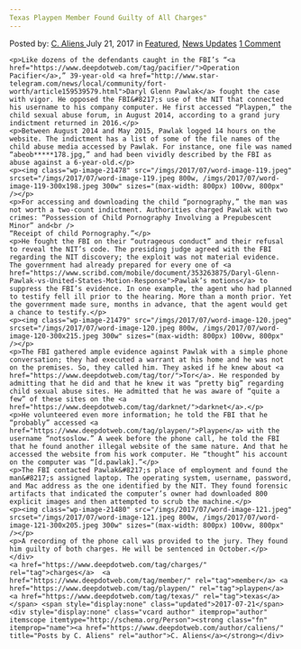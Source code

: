 ```yaml
---
Texas Playpen Member Found Guilty of All Charges"
---
```

<article class="post-listing post-21473 post type-post status-publish format-standard has-post-thumbnail hentry  tag-charges tag-guilty tag-member tag-playpen tag-texas">
    <div class="post-inner">
        <span>Posted by: <a href="https://www.deepdotweb.com/author/caliens/" title="">C. Aliens </a></span>
    <span>July 21, 2017</span>
    <span>in <a href="https://www.deepdotweb.com/category/deepdot-news/" rel="category tag">Featured</a>, <a href="https://www.deepdotweb.com/category/news-updates/" rel="category tag">News Updates</a></span>
    <span><a href="https://www.deepdotweb.com/2017/07/21/texas-playpen-member-found-guilty-charges-2/#comments">1 Comment</a></span>
    </p>
    <div class="clear"></div>
    
    <p>Like dozens of the defendants caught in the FBI’s “<a href="https://www.deepdotweb.com/tag/pacifier/">Operation Pacifier</a>,” 39-year-old <a href="http://www.star-telegram.com/news/local/community/fort-worth/article159539579.html">Daryl Glenn Pawlak</a> fought the case with vigor. He opposed the FBI&#8217;s use of the NIT that connected his username to his company computer. He first accessed “Playpen,” the child sexual abuse forum, in August 2014, according to a grand jury indictment returned in 2016.</p>
    <p>Between August 2014 and May 2015, Pawlak logged 14 hours on the website. The indictment has a list of some of the file names of the child abuse media accessed by Pawlak. For instance, one file was named “abeob*****178.jpg,” and had been vividly described by the FBI as abuse against a 6-year-old.</p>
    <p><img class="wp-image-21478" src="/imgs/2017/07/word-image-119.jpeg" srcset="/imgs/2017/07/word-image-119.jpeg 800w, /imgs/2017/07/word-image-119-300x198.jpeg 300w" sizes="(max-width: 800px) 100vw, 800px" /></p>
    <p>For accessing and downloading the child “pornography,” the man was not worth a two-count indictment. Authorities charged Pawlak with two crimes: “Possession of Child Pornography Involving a Prepubescent Minor” and<br />
    “Receipt of child Pornography.”</p>
    <p>He fought the FBI on their “outrageous conduct” and their refusal to reveal the NIT’s code. The presiding judge agreed with the FBI regarding the NIT discovery; the exploit was not material evidence. The government had already prepared for every one of <a href="https://www.scribd.com/mobile/document/353263875/Daryl-Glenn-Pawlak-vs-United-States-Motion-Response">Pawlak’s motions</a> to suppress the FBI’s evidence. In one example, the agent who had planned to testify fell ill prior to the hearing. More than a month prior. Yet the government made sure, months in advance, that the agent would get a chance to testify.</p>
    <p><img class="wp-image-21479" src="/imgs/2017/07/word-image-120.jpeg" srcset="/imgs/2017/07/word-image-120.jpeg 800w, /imgs/2017/07/word-image-120-300x215.jpeg 300w" sizes="(max-width: 800px) 100vw, 800px" /></p>
    <p>The FBI gathered ample evidence against Pawlak with a simple phone conversation; they had executed a warrant at his home and he was not on the premises. So, they called him. They asked if he knew about <a href="https://www.deepdotweb.com/tag/tor/">Tor</a>. He responded by admitting that he did and that he knew it was “pretty big” regarding child sexual abuse sites. He admitted that he was aware of “quite a few” of these sites on the <a href="https://www.deepdotweb.com/tag/darknet/">darknet</a>.</p>
    <p>He volunteered even more information; he told the FBI that he “probably” accessed <a href="https://www.deepdotweb.com/tag/playpen/">Playpen</a> with the username “notsoslow.” A week before the phone call, he told the FBI that he found another illegal website of the same nature. And that he accessed the website from his work computer. He “thought” his account on the computer was “[d.pawlak].”</p>
    <p>The FBI contacted Pawlak&#8217;s place of employment and found the man&#8217;s assigned laptop. The operating system, username, password, and Mac address as the one identified by the NIT. They found forensic artifacts that indicated the computer’s owner had downloaded 800 explicit images and then attempted to scrub the machine.</p>
    <p><img class="wp-image-21480" src="/imgs/2017/07/word-image-121.jpeg" srcset="/imgs/2017/07/word-image-121.jpeg 800w, /imgs/2017/07/word-image-121-300x205.jpeg 300w" sizes="(max-width: 800px) 100vw, 800px" /></p>
    <p>A recording of the phone call was provided to the jury. They found him guilty of both charges. He will be sentenced in October.</p>
    </div>
    <a href="https://www.deepdotweb.com/tag/charges/" rel="tag">charges</a>  <a href="https://www.deepdotweb.com/tag/member/" rel="tag">member</a> <a href="https://www.deepdotweb.com/tag/playpen/" rel="tag">playpen</a> <a href="https://www.deepdotweb.com/tag/texas/" rel="tag">texas</a></span> <span style="display:none" class="updated">2017-07-21</span>
    <div style="display:none" class="vcard author" itemprop="author" itemscope itemtype="http://schema.org/Person"><strong class="fn" itemprop="name"><a href="https://www.deepdotweb.com/author/caliens/" title="Posts by C. Aliens" rel="author">C. Aliens</a></strong></div>
    
